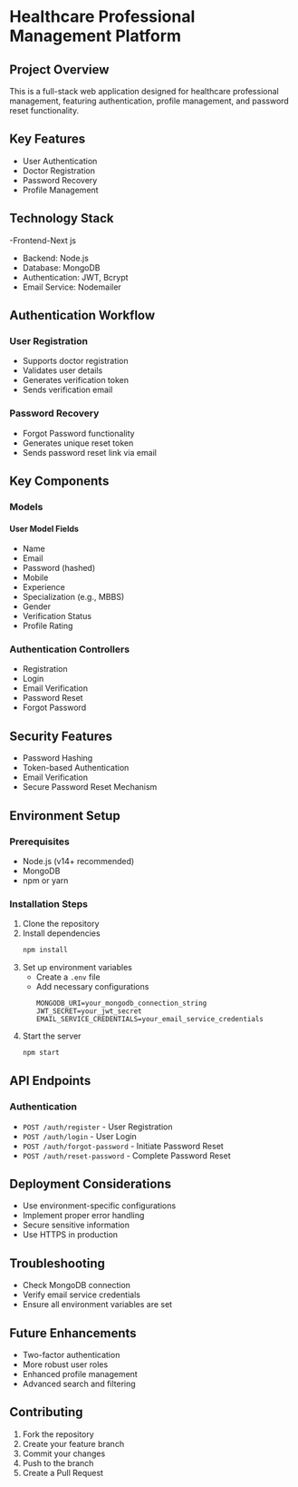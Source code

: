 # Healthcare Professional Management Platform

## Project Overview
This is a full-stack web application designed for healthcare professional management, featuring authentication, profile management, and password reset functionality.

## Key Features
- User Authentication
- Doctor Registration
- Password Recovery
- Profile Management

## Technology Stack
-Frontend-Next js
- Backend: Node.js
- Database: MongoDB
- Authentication: JWT, Bcrypt
- Email Service: Nodemailer

## Authentication Workflow

### User Registration
- Supports doctor registration
- Validates user details
- Generates verification token
- Sends verification email

### Password Recovery
- Forgot Password functionality
- Generates unique reset token
- Sends password reset link via email

## Key Components

### Models
#### User Model Fields
- Name
- Email
- Password (hashed)
- Mobile
- Experience
- Specialization (e.g., MBBS)
- Gender
- Verification Status
- Profile Rating

### Authentication Controllers
- Registration
- Login
- Email Verification
- Password Reset
- Forgot Password

## Security Features
- Password Hashing
- Token-based Authentication
- Email Verification
- Secure Password Reset Mechanism

## Environment Setup

### Prerequisites
- Node.js (v14+ recommended)
- MongoDB
- npm or yarn

### Installation Steps
1. Clone the repository
2. Install dependencies
   ```bash
   npm install
   ```
3. Set up environment variables
   - Create a `.env` file
   - Add necessary configurations
     ```
     MONGODB_URI=your_mongodb_connection_string
     JWT_SECRET=your_jwt_secret
     EMAIL_SERVICE_CREDENTIALS=your_email_service_credentials
     ```
4. Start the server
   ```bash
   npm start
   ```

## API Endpoints

### Authentication
- `POST /auth/register` - User Registration
- `POST /auth/login` - User Login
- `POST /auth/forgot-password` - Initiate Password Reset
- `POST /auth/reset-password` - Complete Password Reset

## Deployment Considerations
- Use environment-specific configurations
- Implement proper error handling
- Secure sensitive information
- Use HTTPS in production

## Troubleshooting
- Check MongoDB connection
- Verify email service credentials
- Ensure all environment variables are set

## Future Enhancements
- Two-factor authentication
- More robust user roles
- Enhanced profile management
- Advanced search and filtering

## Contributing
1. Fork the repository
2. Create your feature branch
3. Commit your changes
4. Push to the branch
5. Create a Pull Request
